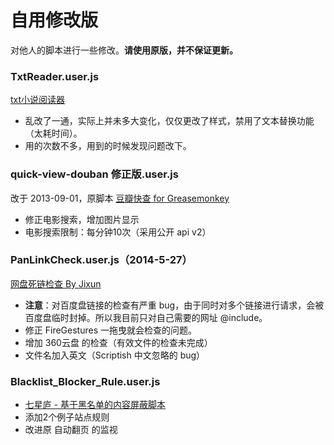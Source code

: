 自用修改版
=========

对他人的脚本进行一些修改。**请使用原版，并不保证更新。**

### TxtReader.user.js

[txt小说阅读器 ](http://userscripts.org:8080/scripts/show/185278)

 - 乱改了一通，实际上并未多大变化，仅仅更改了样式，禁用了文本替换功能（太耗时间）。
 - 用的次数不多，用到的时候发现问题改下。

### quick-view-douban 修正版.user.js

改于 2013-09-01，原脚本 [豆瓣快查 for Greasemonkey](http://userscripts.org:8080/scripts/show/129416)

 - 修正电影搜索，增加图片显示
 - 电影搜索限制：每分钟10次（采用公开 api v2）

### PanLinkCheck.user.js（2014-5-27）

[网盘死链检查 By Jixun](https://greasyfork.org/scripts/1262)

 - **注意**：对百度盘链接的检查有严重 bug，由于同时对多个链接进行请求，会被百度盘临时封掉。所以我目前只对自己需要的网址 @include。
 - 修正 FireGestures 一拖曳就会检查的问题。
 - 增加 360云盘 的检查（有效文件的检查未完成）
 - 文件名加入英文（Scriptish 中文忽略的 bug）

### Blacklist_Blocker_Rule.user.js

 - [七星庐 - 基于黑名单的内容屏蔽脚本](http://qixinglu.com/post/blacklist_blocker_greasemonkey_script.html)
 - 添加2个例子站点规则
 - 改进原 自动翻页 的监视